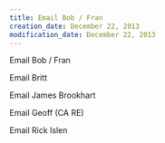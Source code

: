 ```yaml
---
title: Email Bob / Fran
creation_date: December 22, 2013
modification_date: December 22, 2013
---
```



Email Bob / Fran

Email Britt

Email James Brookhart

Email Geoff (CA RE)

Email Rick Islen

